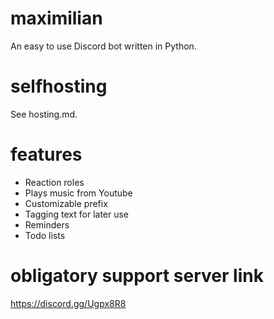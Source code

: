 # maximilian

An easy to use Discord bot written in Python.

# selfhosting
See hosting.md.

# features

- Reaction roles
- Plays music from Youtube
- Customizable prefix
- Tagging text for later use
- Reminders
- Todo lists


# obligatory support server link

https://discord.gg/Ugpx8R8
